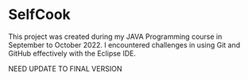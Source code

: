 # SelfCook

This project was created during my JAVA Programming course in September to October 2022.  I encountered challenges in using Git and GitHub effectively with the Eclipse IDE.

NEED UPDATE TO FINAL VERSION
